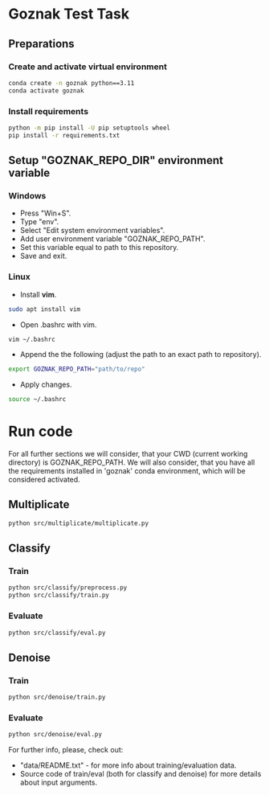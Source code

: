 # Goznak Test Task 
## Preparations
### Create and activate virtual environment
```bash
conda create -n goznak python==3.11
conda activate goznak
```
### Install requirements
```bash
python -m pip install -U pip setuptools wheel
pip install -r requirements.txt
```
## Setup "GOZNAK_REPO_DIR" environment variable
### Windows
- Press "Win+S".
- Type "env".
- Select "Edit system environment variables".
- Add user environment variable "GOZNAK_REPO_PATH".
- Set this variable equal to path to this repository.
- Save and exit.

### Linux
- Install **vim**.
```bash
sudo apt install vim
```
- Open .bashrc with vim.
```bash
vim ~/.bashrc
```
- Append the the following (adjust the path to an exact path to repository).
```bash
export GOZNAK_REPO_PATH="path/to/repo"
```
- Apply changes.
```bash
source ~/.bashrc
```

# Run code
For all further sections we will consider, that your CWD (current working directory) is GOZNAK_REPO_PATH. We will also consider, that you have all the requirements installed in 'goznak' conda environment, which will be considered activated.
## Multiplicate
```bash
python src/multiplicate/multiplicate.py
```
## Classify
### Train
```bash
python src/classify/preprocess.py
python src/classify/train.py
```
### Evaluate
```bash
python src/classify/eval.py
```
## Denoise
### Train
```bash
python src/denoise/train.py
```
### Evaluate
```bash
python src/denoise/eval.py
```

For further info, please, check out:
- "data/README.txt" - for more info about training/evaluation data.
- Source code of train/eval (both for classify and denoise) for more details about input arguments.